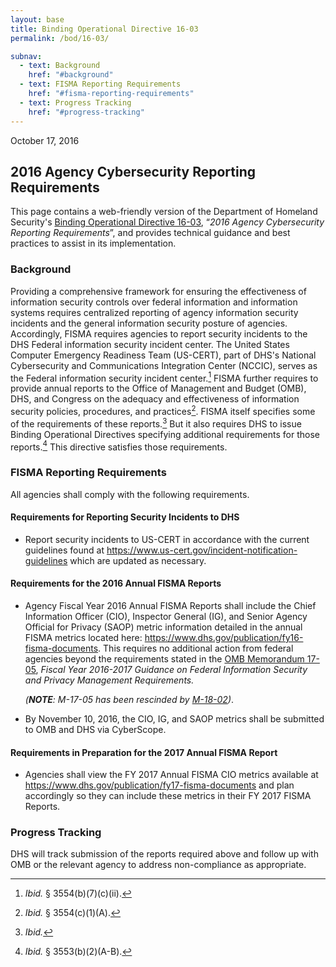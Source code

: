 ```yaml
---
layout: base
title: Binding Operational Directive 16-03
permalink: /bod/16-03/

subnav:
  - text: Background
    href: "#background"
  - text: FISMA Reporting Requirements
    href: "#fisma-reporting-requirements"
  - text: Progress Tracking
    href: "#progress-tracking"
---
```

October 17, 2016
## 2016 Agency Cybersecurity Reporting Requirements
This page contains a web-friendly version of the Department of Homeland Security's [Binding Operational Directive 16-03](/assets/report/bod-16-03.pdf), “_2016 Agency Cybersecurity Reporting Requirements_”, and provides technical guidance and best practices to assist in its implementation.


### Background

Providing a comprehensive framework for ensuring the effectiveness of
information security controls over federal information and information
systems requires centralized reporting of agency information security
incidents and the general information security posture of agencies.
Accordingly, FISMA requires agencies to report security incidents to the
DHS Federal information security incident center. The United States Computer Emergency Readiness Team (US-CERT), part of
DHS's National Cybersecurity and Communications Integration Center
(NCCIC), serves as the Federal information security incident center.[^2] FISMA
further requires to provide annual reports to the Office of Management and
Budget (OMB), DHS, and Congress on the adequacy and effectiveness of
information security policies, procedures, and practices[^3]. FISMA
itself specifies some of the requirements of these reports.[^4] But it
also requires DHS to issue Binding Operational Directives specifying
additional requirements for those reports.[^5] This directive satisfies
those requirements.

### FISMA Reporting Requirements

All agencies shall comply with the following requirements.

#### Requirements for Reporting Security Incidents to DHS

-   Report security incidents to US-CERT in accordance with the current
    guidelines found at <https://www.us-cert.gov/incident-notification-guidelines> which are updated as necessary.

#### Requirements for the 2016 Annual FISMA Reports

-   Agency Fiscal Year 2016 Annual FISMA Reports shall include the Chief
    Information Officer (CIO), Inspector General (IG), and Senior Agency
    Official for Privacy (SAOP) metric information detailed in the
    annual FISMA metrics located here:
    <https://www.dhs.gov/publication/fy16-fisma-documents>. This requires
    no additional action from federal agencies beyond the requirements
    stated in the [OMB Memorandum 17-05](https://www.whitehouse.gov/sites/whitehouse.gov/files/omb/memoranda/2017/m-17-05.pdf), *Fiscal Year 2016-2017 Guidance on
    Federal Information Security and Privacy Management Requirements.*

      _(**NOTE**: M-17-05 has been rescinded by [M-18-02](https://www.whitehouse.gov/sites/whitehouse.gov/files/omb/memoranda/2017/M-18-02%20%28final%29.pdf))_.

-   By November 10, 2016, the CIO, IG, and SAOP metrics shall be
    submitted to OMB and DHS via CyberScope.

#### Requirements in Preparation for the 2017 Annual FISMA Report

-   Agencies shall view the FY 2017 Annual FISMA CIO metrics available
    at <https://www.dhs.gov/publication/fy17-fisma-documents> and plan
    accordingly so they can include these metrics in their FY 2017 FISMA
    Reports.

### Progress Tracking

DHS will track submission of the reports required above and follow up
with OMB or the relevant agency to address non-compliance as
appropriate.


[^1]: *See* 44 U.S.C. §§ 3552(b)(1), 3553(b)(2), 3554(a)(1)(B)(ii).

[^2]: *Ibid.* § 3554(b)(7)(c)(ii).

[^3]: *Ibid.* § 3554(c)(1)(A).

[^4]: *Ibid.*

[^5]: *Ibid.* § 3553(b)(2)(A-B).
